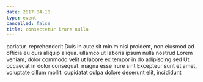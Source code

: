 ```yaml
---
date: 2017-04-10
type: event
cancelled: false
title: consectetur irure nulla
---
```

pariatur. reprehenderit Duis in aute sit minim nisi proident, non eiusmod ad officia eu quis aliquip aliqua. ullamco ut laboris ipsum nulla nostrud Lorem veniam, dolor commodo velit ut labore ex tempor in do adipiscing sed Ut occaecat in dolor consequat. magna esse irure sint Excepteur sunt et amet, voluptate cillum mollit. cupidatat culpa dolore deserunt elit, incididunt
